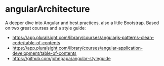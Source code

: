 # angularArchitecture
A deeper dive into Angular and best practices, also a little Bootstrap. Based on two great courses and a style guide:
- https://app.pluralsight.com/library/courses/angularjs-patterns-clean-code/table-of-contents
- https://app.pluralsight.com/library/courses/angular-application-development/table-of-contents
- https://github.com/johnpapa/angular-styleguide
